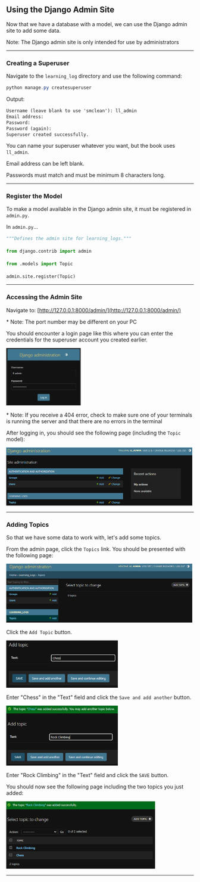 ## Using the Django Admin Site

Now that we have a database with a model, we can use the Django admin
site to add some data.

Note: The Django admin site is only intended for use by administrators

---

### Creating a Superuser

Navigate to the `learning_log` directory and use the following command:

```powershell
python manage.py createsuperuser
```

Output:

```
Username (leave blank to use 'smclean'): ll_admin
Email address: 
Password: 
Password (again): 
Superuser created successfully.
```

You can name your superuser whatever you want, but the book uses
`ll_admin`.

Email address can be left blank.

Passwords must match and must be minimum 8 characters long.

---

### Register the Model

To make a model available in the Django admin site, it must be
registered in `admin.py`.

In `admin.py`...

```python
"""Defines the admin site for learning_logs."""

from django.contrib import admin

from .models import Topic

admin.site.register(Topic)
```

---

### Accessing the Admin Site

Navigate to:
[http://127.0.0.1:8000/admin/](http://127.0.0.1:8000/admin/)

\* Note: The port number may be different on your PC

You should encounter a login page like this where you can enter the 
credentials for the superuser account you created earlier.

<img src="../../images/admin_login.png" alt="admin login page" style="width:200px;">

\* Note: If you receive a 404 error, check to make sure one of your 
terminals is running the server and that there are no errors in the 
terminal

After logging in, you should see the following page (including the
`Topic` model):

<img src="../../images/admin_page.png" alt="admin page" style="width:500px;">

---

### Adding Topics

So that we have some data to work with, let's add some topics.

From the admin page, click the `Topics` link. You should be presented
with the following page:

<img src="../../images/topics_empty.png" alt="admin page" style="width:500px;">

Click the `Add Topic` button.

<img src="../../images/add_topic_chess.png" alt="admin page" style="width:300px;">

Enter "Chess" in the "Text" field and click the 
`Save and add another` button.

<img src="../../images/add_topic_rock_climbing.png" alt="admin page" style="width:300px;">

Enter "Rock Climbing" in the "Text" field and click the 
`SAVE` button.

You should now see the following page including the two topics you 
just added:

<img src="../../images/topics_added.png" alt="admin page" style="width:400px;">

---
